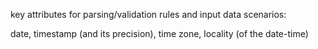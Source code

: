 key attributes for parsing/validation rules and input data scenarios:

date, timestamp (and its precision), time zone, locality (of the date-time)